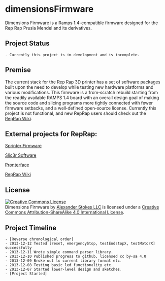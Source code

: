 dimensionsFirmware
==================

Dimensions Firmware is a Ramps 1.4-compatible firmware designed for the Rep Rap Prusia Mendel and its derivatives.

## Project Status

    - Currently this project is in development and is incomplete.

## Premise
The current stack for the Rep Rap 3D printer has a set of software packages built upon
the need to develop while testing new hardware platforms and various modifications. This
firmware is a from-scratch rebuild starting from the readily available RAMPS 1.4 board
with an overall design goal of making the source code and slicing programs more tightly
connected with fewer firmware setbacks, and a well-defined open-source license. Currently
this project is not functional, and new RepRap users should check out the [RepRap Wiki](http://reprap.org/wiki/Main_Page).

## External projects for RepRap:
[Sprinter Firmware](https://github.com/kliment/Sprinter)

[Slic3r Software](http://slic3r.org/)

[Pronterface](https://github.com/kliment/Printrun)

[RepRap Wiki](http://reprap.org/wiki/Main_Page)

## License

<a rel="license" href="http://creativecommons.org/licenses/by-sa/4.0/"><img alt="Creative Commons License" style="border-width:0" src="http://i.creativecommons.org/l/by-sa/4.0/88x31.png" /></a><br /><span xmlns:dct="http://purl.org/dc/terms/" property="dct:title">Dimensions Firmware</span> by <a xmlns:cc="http://creativecommons.org/ns#" href="https://github.com/stokes-forit/dimensionsFirmware" property="cc:attributionName" rel="cc:attributionURL">Alexander Stokes LLC</a> is licensed under a <a rel="license" href="http://creativecommons.org/licenses/by-sa/4.0/">Creative Commons Attribution-ShareAlike 4.0 International License</a>.

## Project Timeline
    - [Reverse chronological order]
    - 2013-12-12 Tested [reset, emergencyStop, testEndstopX, testMotorX] successfully
    - 2013-12-11 Wrote simple command parser library.
    - 2013-12-10 Published progress to github, licensed cc by-sa 4.0
    - 2013-12-09 Broke out to current library format etc.
    - 2013-12-08 Testing basic led functionality etc.
	- 2013-12-07 Started lower-level design and sketches.
	- [Project Started]
